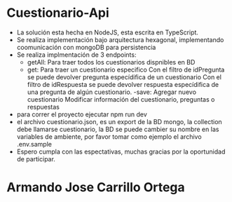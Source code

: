 # Cuestionario-Api
- La solución esta hecha en NodeJS, esta escrita en TypeScript.
- Se realiza implementación bajo arquitectura hexagonal, implementando coomunicación con mongoDB para persistencia
- Se realiza implmentación de 3 endpoints: 
    - getAll: Para traer todos los cuestionarios dispnibles en BD
    - get: 
        Para traer un cuestionario especifico
        Con el filtro de idPregunta se puede devolver pregunta especídifica de un cuestionario
        Con el filtro de idRespuesta se puede devolver respuesta especídifica de una pregunta de algún cuestionario.
    -save: 
        Agregar nuevo cuestionario
        Modificar información del cuestionario, preguntas o respuestas
- para correr el proyecto ejecutar npm run dev
- el archivo cuestionario.json, es un export de la BD mongo, la collection debe llamarse cuestionario, la BD se puede cambier su nombre en las variables de ambiente, por favor tomar como ejemplo el archivo .env.sample
- Espero cumpla con las espectativas, muchas gracias por la oportunidad de participar. 
# Armando Jose Carrillo Ortega